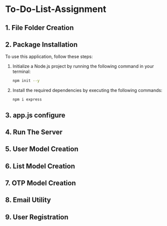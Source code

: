 # To-Do-List-Assignment

## 1. File Folder Creation
## 2. Package Installation
To use this application, follow these steps:

1. Initialize a Node.js project by running the following command in your terminal:

    ```bash
    npm init --y
    ```

2. Install the required dependencies by executing the following commands:

    ```bash
    npm i express
    ```
## 3. app.js configure
## 4. Run The Server
## 5. User Model Creation
## 6. List Model Creation
## 7. OTP Model Creation
## 8. Email Utility
## 9. User Registration
